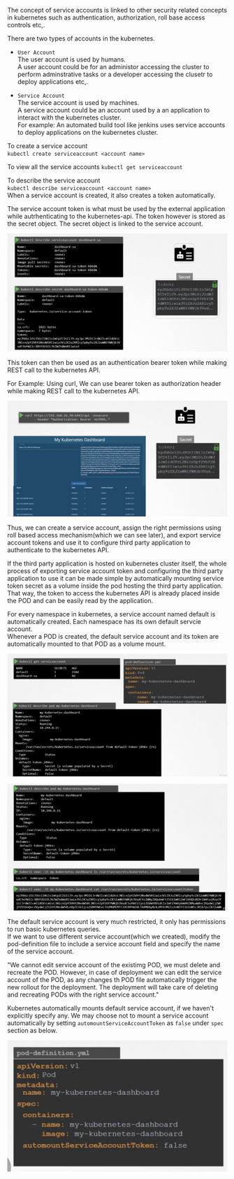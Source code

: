
The concept of service accounts is linked to other security related concepts in kubernetes such as authentication, authorization, roll base access controls etc,.   

There are two types of accounts in the kubernetes.  

* `User Account`   
  The user account is used by humans.  
  A user account could be for an administor accessing the cluster to perform adminstrative tasks or a developer accessing the clusetr to deploy applications etc,.

* `Service Account`  
  The service account is used by machines.  
  A service account could be an account used by a an application to interact with the kubernetes cluster.  
  For example: An automated build tool like jenkins uses service accounts to deploy applications on the kubernetes cluster.  

To create a service account   
`kubectl create serviceaccount <account name>`   

To view all the service accounts
`kubectl get serviceaccount`  

To describe the service account   
`kubectl describe serviceaccount <account name>`     
When a service account is created, it also creates a token automatically.  

The service account token is what must be used by the external application while autrhenticating to the kubernetes-api. The token however is stored as the secret object. The secret object is linked to the service account.

![Service-account](Screens/Service-account.png)  

This token can then be used as an authentication bearer token while making REST call to the kubernetes API.  

For Example: Using curl, We can use bearer token as authorization header while making REST call to the kubernetes API.

![token](Screens/token.png)  

Thus, we can create a service account, assign the right permissions using roll based access mechanism(which we can see later), and export service account tokens and use it to configure third party application to authenticate to the kubernetes API.  

If the third party application is hosted on kubernetes cluster itself, the whole process of exporting service account token and configuring the third party application to use it can be made simple by automatically mounting service token secret as a volume inside the pod hosting the third party application. That way, the token to access the kubernetes API is already placed inside the POD and can be easily read by the application.  

For every namespace in kubernetes, a service account named default is automatically created. Each namespace has its own default servcie account.  
Whenever a POD is created, the default service account and its token are automatically mounted to that POD as a volume mount.

![default-service-account](Screens/service-account-1.png)  

![default-service-account](Screens/service-account-2.png) 

The default service account is very much restricted, it only has permissions to run basic kubernetes queries.   
If we want to use different service account(which we created), modify the pod-definition file to include a service account field and specify the name of the service account.  

"We cannot edit service account of the existimg POD, we must delete and recreate the POD. However, in case of deployment we can edit the service account of the POD, as any changes th POD file automatically trigger the new rollout for the deployment. The deployment will take care of deleting and recreating PODs with the right service account."  

Kubernetes automatically mounts default service account, if we haven't explicitly specify any.  We may choose not to mount a service account automatically by setting `automountServiceAccountToken` as `false` under `spec` section as below.

![no-auto-mount](Screens/no-auto-mount.png)  














